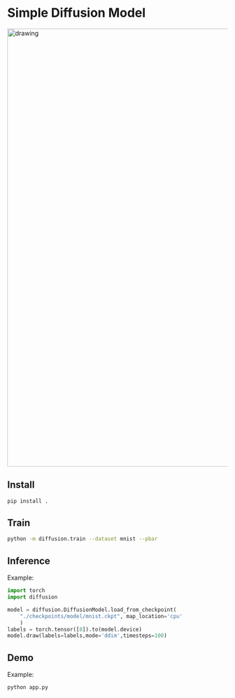 # Simple Diffusion Model

<!-- ![](./image/diffusion.gif) -->
<img src="./image/diffusion.gif" alt="drawing" width="1000"/>
<br>

## Install

```bash
pip install .
```

## Train

```bash
python -m diffusion.train --dataset mnist --pbar
```

## Inference

Example:

```python
import torch
import diffusion

model = diffusion.DiffusionModel.load_from_checkpoint(
    "./checkpoints/model/mnist.ckpt", map_location='cpu'
    )
labels = torch.tensor([8]).to(model.device)
model.draw(labels=labels,mode='ddim',timesteps=100)
```

## Demo

Example:

```bash
python app.py 
```
